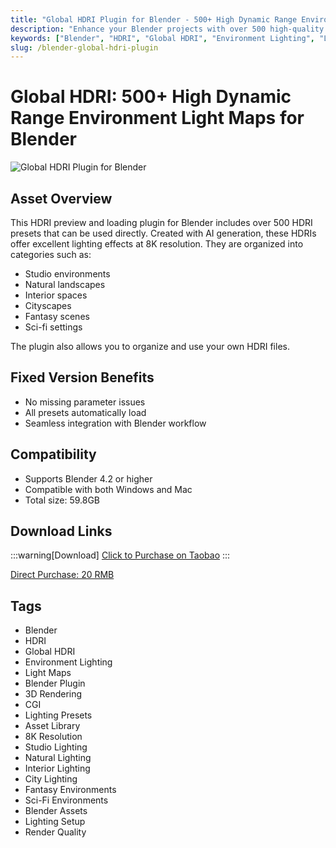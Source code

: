 ```yaml
---
title: "Global HDRI Plugin for Blender - 500+ High Dynamic Range Environment Light Maps"
description: "Enhance your Blender projects with over 500 high-quality HDRI environment light maps. This plugin offers seamless integration with 8K resolution HDRIs organized by category including studio, nature, interior, city, fantasy, and sci-fi."
keywords: ["Blender", "HDRI", "Global HDRI", "Environment Lighting", "Light Maps", "Blender Plugin", "3D Rendering", "CGI", "Lighting Presets", "Asset Library"]
slug: /blender-global-hdri-plugin
---
```


# Global HDRI: 500+ High Dynamic Range Environment Light Maps for Blender

![Global HDRI Plugin for Blender](https://www.gfxcamp.com/wp-content/uploads/2025/09/Global-Hdri-500-Hdris-Masters-The-Light.jpg)

## Asset Overview

This HDRI preview and loading plugin for Blender includes over 500 HDRI presets that can be used directly. Created with AI generation, these HDRIs offer excellent lighting effects at 8K resolution. They are organized into categories such as:

- Studio environments
- Natural landscapes
- Interior spaces
- Cityscapes
- Fantasy scenes
- Sci-fi settings

The plugin also allows you to organize and use your own HDRI files.

## Fixed Version Benefits

- No missing parameter issues
- All presets automatically load
- Seamless integration with Blender workflow

## Compatibility

- Supports Blender 4.2 or higher
- Compatible with both Windows and Mac
- Total size: 59.8GB

## Download Links

:::warning[Download]
[Click to Purchase on Taobao](https://item.taobao.com/item.htm?id=975175963449)
:::

[Direct Purchase: 20 RMB](javascript:void(0);)

## Tags

- Blender
- HDRI
- Global HDRI
- Environment Lighting
- Light Maps
- Blender Plugin
- 3D Rendering
- CGI
- Lighting Presets
- Asset Library
- 8K Resolution
- Studio Lighting
- Natural Lighting
- Interior Lighting
- City Lighting
- Fantasy Environments
- Sci-Fi Environments
- Blender Assets
- Lighting Setup
- Render Quality